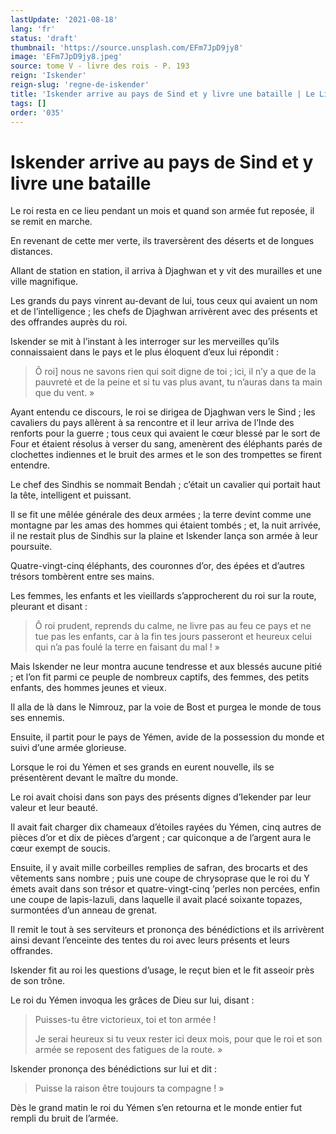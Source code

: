 ```yaml
---
lastUpdate: '2021-08-18'
lang: 'fr'
status: 'draft'
thumbnail: 'https://source.unsplash.com/EFm7JpD9jy8'
image: 'EFm7JpD9jy8.jpeg'
source: tome V - livre des rois - P. 193
reign: 'Iskender'
reign-slug: 'regne-de-iskender'
title: 'Iskender arrive au pays de Sind et y livre une bataille | Le Livre des Rois | Shâhnâmeh'
tags: []
order: '035'
---
```


<!-- LTeX: language=fr -->

# Iskender arrive au pays de Sind et y livre une bataille

Le roi resta en ce lieu pendant un mois et quand son armée fut reposée, il se remit en marche.

En revenant de cette mer verte, ils traversèrent des déserts et de longues distances.

Allant de station en station, il arriva à Djaghwan et y vit des murailles et une ville magnifique.

Les grands du pays vinrent au-devant de lui, tous ceux qui avaient un nom et de l’intelligence ; les chefs de Djaghwan arrivèrent avec des présents et des offrandes auprès du roi.

Iskender se mit à l’instant à les interroger sur les merveilles qu’ils connaissaient dans le pays et le plus éloquent d’eux lui répondit :

> Ô roi] nous ne savons rien qui soit digne de toi ; ici, il n’y a que de la pauvreté et de la peine et si tu vas plus avant, tu n’auras dans ta main que du vent. »

Ayant entendu ce discours, le roi se dirigea de Djaghwan vers le Sind ; les cavaliers du pays allèrent à sa rencontre et il leur arriva de l’Inde des renforts pour la guerre ; tous ceux qui avaient le cœur blessé par le sort de Four et étaient résolus à verser du sang, amenèrent des éléphants parés de clochettes indiennes et le bruit des armes et le son des trompettes se firent entendre.

Le chef des Sindhis se nommait Bendah ; c’était un cavalier qui portait haut la tête, intelligent et puissant.

Il se fit une mêlée générale des deux armées ; la terre devint comme une montagne par les amas des hommes qui étaient tombés ; et, la nuit arrivée, il ne restait plus de Sindhis sur la plaine et Iskender lança son armée à leur poursuite.

Quatre-vingt-cinq éléphants, des couronnes d’or, des épées et d’autres trésors tombèrent entre ses mains.

Les femmes, les enfants et les vieillards s’approcherent du roi sur la route, pleurant et disant :

> Ô roi prudent, reprends du calme, ne livre pas au feu ce pays et ne tue pas les enfants, car à la fin tes jours passeront et heureux celui qui n’a pas foulé la terre en faisant du mal ! »

Mais Iskender ne leur montra aucune tendresse et aux blessés aucune pitié ; et l’on fit parmi ce peuple de nombreux captifs, des femmes, des petits enfants, des hommes jeunes et vieux.

Il alla de là dans le Nimrouz, par la voie de Bost et purgea le monde de tous ses ennemis.

Ensuite, il partit pour le pays de Yémen, avide de la possession du monde et suivi d’une armée glorieuse.

Lorsque le roi du Yémen et ses grands en eurent nouvelle, ils se présentèrent devant le maître du monde.

Le roi avait choisi dans son pays des présents dignes d’Iekender par leur valeur et leur beauté.

Il avait fait charger dix chameaux d’étoiles rayées du Yémen, cinq autres de pièces d’or et dix de pièces d’argent ; car quiconque a de l’argent aura le cœur exempt de soucis.

Ensuite, il y avait mille corbeilles remplies de safran, des brocarts et des vêtements sans nombre ; puis une coupe de chrysoprase que le roi du Y émets avait dans son trésor et quatre-vingt-cinq ’perles non percées, enfin une coupe de lapis-lazuli, dans laquelle il avait placé soixante topazes, surmontées d’un anneau de grenat.

Il remit le tout à ses serviteurs et prononça des bénédictions et ils arrivèrent ainsi devant l’enceinte des tentes du roi avec leurs présents et leurs offrandes.

Iskender fit au roi les questions d’usage, le reçut bien et le fit asseoir près de son trône.

Le roi du Yémen invoqua les grâces de Dieu sur lui, disant :

> Puisses-tu être victorieux, toi et ton armée !
>
> Je serai heureux si tu veux rester ici deux mois, pour que le roi et son armée se reposent des fatigues de la route. »

Iskender prononça des bénédictions sur lui et dit :

> Puisse la raison être toujours ta compagne ! »

Dès le grand matin le roi du Yémen s’en retourna et le monde entier fut rempli du bruit de l’armée.
